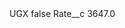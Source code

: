 <?xml version="1.0" encoding="UTF-8"?>
<CustomMetadata xmlns="http://soap.sforce.com/2006/04/metadata" xmlns:xsi="http://www.w3.org/2001/XMLSchema-instance" xmlns:xsd="http://www.w3.org/2001/XMLSchema">
    <label>UGX</label>
    <protected>false</protected>
    <values>
        <field>Rate__c</field>
        <value xsi:type="xsd:double">3647.0</value>
    </values>
</CustomMetadata>
